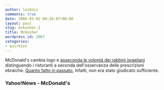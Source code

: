 ```yaml
---
author: leibniz
comments: true
date: 2006-03-02 08:26:07+00:00
layout: post
slug: mckosher-2
title: McKosher
wordpress_id: 2067
categories:
- quirkies
---
```


McDonald's cambia logo e [asseconda le volontà dei rabbini israeliani](http://news.yahoo.com/s/nm/20060301/od_uk_nm/oukoe_uk_mideast_israel_mcdonalds) distinguendo i ristoranti a seconda dell'osservanza delle prescrizioni ebraiche. [Quanto fatto in passato](http://www.mcdonalds.com/countries/israel.html), infatti, non era stato giudicato sufficiente.


### Yahoo!News - McDonald's
